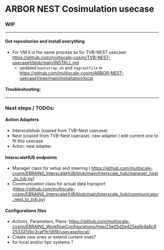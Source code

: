 # ARBOR NEST Cosimulation usecase
### WIP
---
#### Get repositories and install everything
  - For VM it is the same process as for TVB-NEST usecase: https://github.com/multiscale-cosim/TVB-NEST-usecase1/blob/main/INSTALL.md
      - updated `bootstrap.sh` and `Vagrantfile` in https://github.com/multiscale-cosim/ARBOR-NEST-usecase1/tree/main/installation/local
      
#### Troubleshooting:
  

---
### Next steps / TODOs:
#### Action Adapters
  - Interscalehub (copied from TVB-Nest usecase)
  - Nest (copied from TVB-Nest usecase): new adapter / edit current one to fit this usecase
  - Arbor: new adapter 
#### InterscaleHUB endpoints
  - Manager class for setup and steering ( https://github.com/multiscale-cosim/EBRAINS_InterscaleHUB/blob/main/Interscale_hub/manager_nest_to_tvb.py)
  - Communication class for actual data transport (https://github.com/multiscale-cosim/EBRAINS_InterscaleHUB/blob/main/Interscale_hub/communicator_nest_to_tvb.py)
#### Configurations files
  - Actions, Parameters, Plans: https://github.com/multiscale-cosim/EBRAINS_WorkflowConfigurations/tree/23e05d2e425eafe4a6c9253325fbc3caf1fc56f8/usecase/local/
  - Create new ones or extend current ones?
  - for local and/or hpc systems ?
